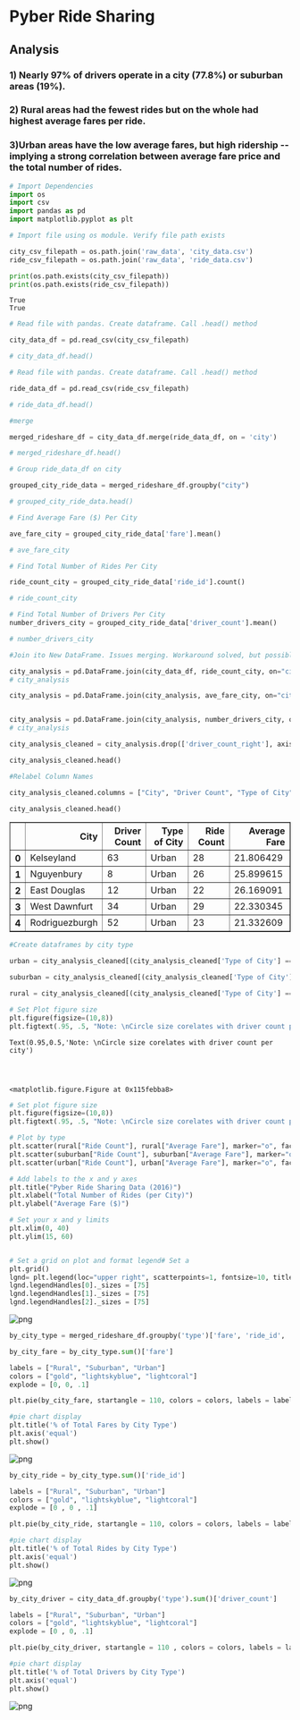 
# Pyber Ride Sharing
## Analysis

### 1) Nearly 97% of drivers operate in a city (77.8%) or suburban areas (19%).
### 2) Rural areas had the fewest rides but on the whole had highest average fares per ride.
### 3)Urban areas have the low average fares, but high ridership -- implying a strong correlation between average fare price and the total number of rides.


```python
# Import Dependencies
import os
import csv
import pandas as pd
import matplotlib.pyplot as plt
```


```python
# Import file using os module. Verify file path exists

city_csv_filepath = os.path.join('raw_data', 'city_data.csv')
ride_csv_filepath = os.path.join('raw_data', 'ride_data.csv')

print(os.path.exists(city_csv_filepath))
print(os.path.exists(ride_csv_filepath))
```

    True
    True



```python
# Read file with pandas. Create dataframe. Call .head() method

city_data_df = pd.read_csv(city_csv_filepath)

# city_data_df.head()
```


```python
# Read file with pandas. Create dataframe. Call .head() method

ride_data_df = pd.read_csv(ride_csv_filepath)

# ride_data_df.head()
```


```python
#merge

merged_rideshare_df = city_data_df.merge(ride_data_df, on = 'city')

# merged_rideshare_df.head()
```


```python
# Group ride_data_df on city 

grouped_city_ride_data = merged_rideshare_df.groupby("city")

# grouped_city_ride_data.head()
```


```python
# Find Average Fare ($) Per City

ave_fare_city = grouped_city_ride_data['fare'].mean()

# ave_fare_city
```


```python
# Find Total Number of Rides Per City

ride_count_city = grouped_city_ride_data['ride_id'].count()

# ride_count_city
```


```python
# Find Total Number of Drivers Per City
number_drivers_city = grouped_city_ride_data['driver_count'].mean()

# number_drivers_city
```


```python
#Join ito New DataFrame. Issues merging. Workaround solved, but possible issue still..

city_analysis = pd.DataFrame.join(city_data_df, ride_count_city, on="city")
# city_analysis

city_analysis = pd.DataFrame.join(city_analysis, ave_fare_city, on="city")


city_analysis = pd.DataFrame.join(city_analysis, number_drivers_city, on="city", how='left', lsuffix='_left', rsuffix='_right')
# city_analysis

city_analysis_cleaned = city_analysis.drop(['driver_count_right'], axis=1)

city_analysis_cleaned.head()
```


```python
#Relabel Column Names

city_analysis_cleaned.columns = ["City", "Driver Count", "Type of City", "Ride Count", "Average Fare"]
```


```python
city_analysis_cleaned.head()
```




<div>
<style scoped>
    .dataframe tbody tr th:only-of-type {
        vertical-align: middle;
    }

    .dataframe tbody tr th {
        vertical-align: top;
    }

    .dataframe thead th {
        text-align: right;
    }
</style>
<table border="1" class="dataframe">
  <thead>
    <tr style="text-align: right;">
      <th></th>
      <th>City</th>
      <th>Driver Count</th>
      <th>Type of City</th>
      <th>Ride Count</th>
      <th>Average Fare</th>
    </tr>
  </thead>
  <tbody>
    <tr>
      <th>0</th>
      <td>Kelseyland</td>
      <td>63</td>
      <td>Urban</td>
      <td>28</td>
      <td>21.806429</td>
    </tr>
    <tr>
      <th>1</th>
      <td>Nguyenbury</td>
      <td>8</td>
      <td>Urban</td>
      <td>26</td>
      <td>25.899615</td>
    </tr>
    <tr>
      <th>2</th>
      <td>East Douglas</td>
      <td>12</td>
      <td>Urban</td>
      <td>22</td>
      <td>26.169091</td>
    </tr>
    <tr>
      <th>3</th>
      <td>West Dawnfurt</td>
      <td>34</td>
      <td>Urban</td>
      <td>29</td>
      <td>22.330345</td>
    </tr>
    <tr>
      <th>4</th>
      <td>Rodriguezburgh</td>
      <td>52</td>
      <td>Urban</td>
      <td>23</td>
      <td>21.332609</td>
    </tr>
  </tbody>
</table>
</div>




```python
#Create dataframes by city type

urban = city_analysis_cleaned[(city_analysis_cleaned['Type of City'] == "Urban")]
```


```python
suburban = city_analysis_cleaned[(city_analysis_cleaned['Type of City'] == "Suburban")]                       
```


```python
rural = city_analysis_cleaned[(city_analysis_cleaned['Type of City'] == "Rural")]
```


```python
# Set Plot figure size
plt.figure(figsize=(10,8))
plt.figtext(.95, .5, "Note: \nCircle size corelates with driver count per city")
```




    Text(0.95,0.5,'Note: \nCircle size corelates with driver count per city')




    <matplotlib.figure.Figure at 0x115febba8>



```python
# Set plot figure size
plt.figure(figsize=(10,8))
plt.figtext(.95, .5, "Note: \nCircle size corelates with driver count per city")

# Plot by type
plt.scatter(rural["Ride Count"], rural["Average Fare"], marker="o", facecolors="gold", edgecolors="black", label="Rural", s=rural["Driver Count"]*10, alpha=0.75)
plt.scatter(suburban["Ride Count"], suburban["Average Fare"], marker="o", facecolors="lightskyblue", edgecolors="black", label="Suburban", s=suburban["Driver Count"]*10, alpha=0.75)
plt.scatter(urban["Ride Count"], urban["Average Fare"], marker="o", facecolors="lightcoral", edgecolors="black", label="Urban", s=urban["Driver Count"]*10, alpha=0.75)

# Add labels to the x and y axes 
plt.title("Pyber Ride Sharing Data (2016)")
plt.xlabel("Total Number of Rides (per City)")
plt.ylabel("Average Fare ($)")

# Set your x and y limits
plt.xlim(0, 40)
plt.ylim(15, 60)


# Set a grid on plot and format legend# Set a  
plt.grid()
lgnd= plt.legend(loc="upper right", scatterpoints=1, fontsize=10, title="City Types")
lgnd.legendHandles[0]._sizes = [75]
lgnd.legendHandles[1]._sizes = [75]
lgnd.legendHandles[2]._sizes = [75]
```


![png](output_17_0.png)



```python
by_city_type = merged_rideshare_df.groupby('type')['fare', 'ride_id', 'driver_count']
```


```python
by_city_fare = by_city_type.sum()['fare']

labels = ["Rural", "Suburban", "Urban"]
colors = ["gold", "lightskyblue", "lightcoral"]
explode = [0, 0, .1]

plt.pie(by_city_fare, startangle = 110, colors = colors, labels = labels, explode=explode, autopct = "%1.1f%%", shadow = True, wedgeprops = {'linewidth': .5, 'edgecolor': 'black'})

#pie chart display
plt.title('% of Total Fares by City Type')
plt.axis('equal')
plt.show()
```


![png](output_19_0.png)



```python
by_city_ride = by_city_type.sum()['ride_id']

labels = ["Rural", "Suburban", "Urban"]
colors = ["gold", "lightskyblue", "lightcoral"]
explode = [0 , 0 , .1]

plt.pie(by_city_ride, startangle = 110, colors = colors, labels = labels, explode = explode, autopct = "%1.2f%%", shadow = True, wedgeprops = {'linewidth': .5, 'edgecolor': 'black'})

#pie chart display
plt.title('% of Total Rides by City Type')
plt.axis('equal')
plt.show()


```


![png](output_20_0.png)



```python
by_city_driver = city_data_df.groupby('type').sum()['driver_count']

labels = ["Rural", "Suburban", "Urban"]
colors = ["gold", "lightskyblue", "lightcoral"]
explode = [0 , 0, .1]

plt.pie(by_city_driver, startangle = 110 , colors = colors, labels = labels, explode = explode,  autopct = "%1.2f%%", shadow = True, wedgeprops = {'linewidth': .5, 'edgecolor': 'black'})

#pie chart display
plt.title('% of Total Drivers by City Type')
plt.axis('equal')
plt.show()

```


![png](output_21_0.png)

